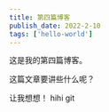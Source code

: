 ```yaml
---
title: 第四篇博客
publish_date: 2022-2-10
tags: ['hello-world']
---
```


这是我的第四篇博客。

这篇文章要讲些什么呢？

让我想想！
hihi git